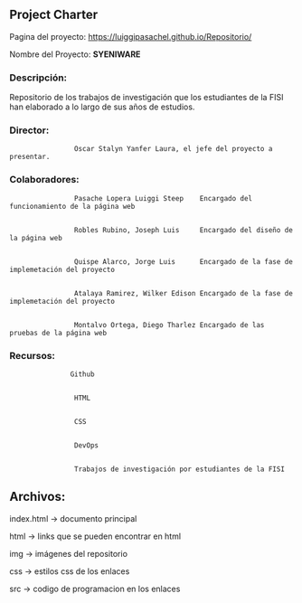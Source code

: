 ## Project Charter

Pagina del proyecto: https://luiggipasachel.github.io/Repositorio/

Nombre del Proyecto: **SYENIWARE** 


### Descripción:        


Repositorio de los trabajos de investigación que los estudiantes de la FISI han elaborado a lo largo de sus años de estudios. 


### Director:           


                    Oscar Stalyn Yanfer Laura, el jefe del proyecto a presentar.


### Colaboradores: 


                    Pasache Lopera Luiggi Steep    Encargado del funcionamiento de la página web


                    Robles Rubino, Joseph Luis     Encargado del diseño de la página web


                    Quispe Alarco, Jorge Luis      Encargado de la fase de implemetación del proyecto


                    Atalaya Ramirez, Wilker Edison Encargado de la fase de implemetación del proyecto


                    Montalvo Ortega, Diego Tharlez Encargado de las pruebas de la página web





### Recursos:        

                   Github


                    HTML


                    CSS


                    DevOps


                    Trabajos de investigación por estudiantes de la FISI



## Archivos:


index.html → documento principal


html → links que se pueden encontrar en html


img → imágenes del repositorio


css → estilos css de los enlaces 


src → codigo de programacion en los enlaces 